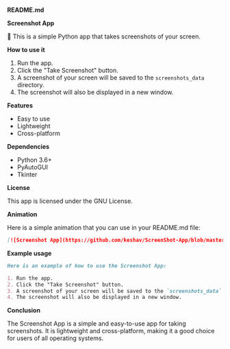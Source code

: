 **README.md**

**Screenshot App**

**🎉** This is a simple Python app that takes screenshots of your screen.

**How to use it**

1. Run the app.
2. Click the "Take Screenshot" button.
3. A screenshot of your screen will be saved to the `screenshots_data` directory.
4. The screenshot will also be displayed in a new window.

**Features**

* Easy to use
* Lightweight
* Cross-platform

**Dependencies**

* Python 3.6+
* PyAutoGUI
* Tkinter

**License**

This app is licensed under the GNU License.

**Animation**

Here is a simple animation that you can use in your README.md file:

```markdown
[![Screenshot App](https://github.com/keshav/ScreenShot-App/blob/master/screenshots/screenshot.gif)](https://github.com/keshav/ScreenShot-App)
```


**Example usage**

```markdown
Here is an example of how to use the Screenshot App:

1. Run the app.
2. Click the "Take Screenshot" button.
3. A screenshot of your screen will be saved to the `screenshots_data` directory.
4. The screenshot will also be displayed in a new window.
```

**Conclusion**

The Screenshot App is a simple and easy-to-use app for taking screenshots. It is lightweight and cross-platform, making it a good choice for users of all operating systems.
